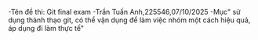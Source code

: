 -Tên đề thi: Git final exam
-Trần Tuấn Anh,225546,07/10/2025
-Mục" sử dụng thành thạo git, có thể vận dụng để làm việc nhóm một cách hiệu quả, áp dụng đi làm thực tế"

